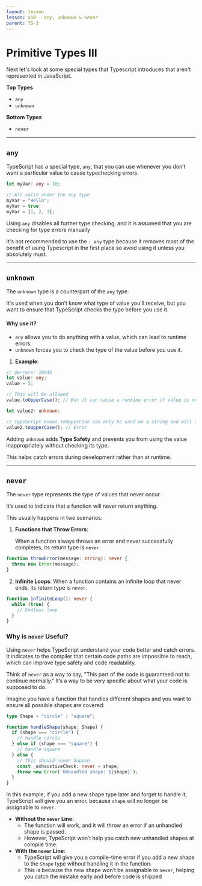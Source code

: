 ```yaml
---
layout: lesson
lesson: x10 - any, unknown & never
parent: TS-3
---
```


# Primitive Types III

Next let's look at some special types that Typescript introduces that aren't represented in JavaScript.

**Top Types**

- `any`
- `unknown`

**Bottom Types**

- `never`

---

## `any`

TypeScript has a special type, `any`, that you can use whenever you don’t want a particular value to cause typechecking errors.

```ts twoslash
let myVar: any = 10;

// All valid under the any type
myVar = "Hello";
myVar = true;
myVar = [1, 2, 3];
```

Using `any` disables all further type checking, and it is assumed that you are checking for type errors manually

It's not recommended to use the `: any` type because it removes most of the benefit of using Typescript in the first place so avoid using it unless you absolutely must.

---

## `unknown`

The `unknown` type is a counterpart of the `any` type.

It's used when you don’t know what type of value you'll receive, but you want to ensure that TypeScript checks the type before you use it.

#### Why use it?

- `any` allows you to do anything with a value, which can lead to runtime errors.
- `unknown` forces you to check the type of the value before you use it.

1. **Example**:

```ts twoslash
// @errors: 18046
let value: any;
value = 5;

// This will be allowed
value.toUpperCase(); // But it can cause a runtime error if value is not a string.

let value2: unknown;

// TypeScript knows toUpperCase can only be used on a string and will throw an warning
value2.toUpperCase(); // Error
```

Adding `unknown` adds **Type Safety** and prevents you from using the value inappropriately without checking its type.

This helps catch errors during development rather than at runtime.

---

## `never`

The `never` type represents the type of values that never occur.

It’s used to indicate that a function will never return anything.

This usually happens in two scenarios:

1. **Functions that Throw Errors**:

   When a function always throws an error and never successfully completes, its return type is `never`.

```ts twoslash
function throwError(message: string): never {
  throw new Error(message);
}
```

2. **Infinite Loops**: When a function contains an infinite loop that never ends, its return type is `never`.

```ts twoslash
function infiniteLoop(): never {
  while (true) {
    // Endless loop
  }
}
```

### Why is `never` Useful?

Using `never` helps TypeScript understand your code better and catch errors. It indicates to the compiler that certain code paths are impossible to reach, which can improve type safety and code readability.

Think of `never` as a way to say, "This part of the code is guaranteed not to continue normally." It’s a way to be very specific about what your code is supposed to do.

Imagine you have a function that handles different shapes and you want to ensure all possible shapes are covered:

```ts twoslash
type Shape = "circle" | "square";

function handleShape(shape: Shape) {
  if (shape === "circle") {
    // handle circle
  } else if (shape === "square") {
    // handle square
  } else {
    // This should never happen
    const _exhaustiveCheck: never = shape;
    throw new Error(`Unhandled shape: ${shape}`);
  }
}
```

In this example, if you add a new shape type later and forget to handle it, TypeScript will give you an error, because `shape` will no longer be assignable to `never`.

- **Without the `never` Line**:
  - The function will work, and it will throw an error if an unhandled shape is passed.
  - However, TypeScript won’t help you catch new unhandled shapes at compile time.
- **With the `never` Line**:
  - TypeScript will give you a compile-time error if you add a new shape to the `Shape` type without handling it in the function.
  - This is because the new shape won’t be assignable to `never`, helping you catch the mistake early and before code is shipped

